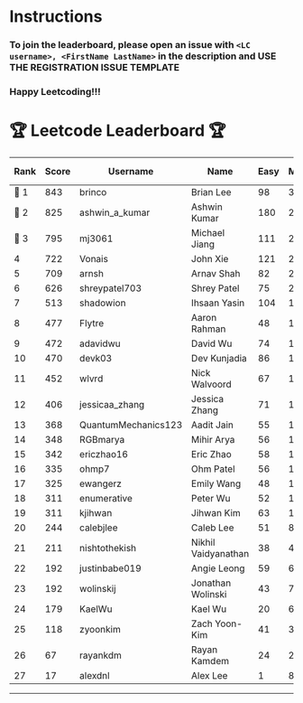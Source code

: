 # Instructions
### To join the leaderboard, please open an issue with `<LC username>, <FirstName LastName>` in the description and USE THE REGISTRATION ISSUE TEMPLATE
### Happy Leetcoding!!!


# 🏆 Leetcode Leaderboard 🏆

| Rank | Score | Username       | Name | Easy | Medium | Hard | Problems Solved |
|------|----------------|-----------------|-------------------|--------------|--------------|--------------|--------------|
| 🥇 1 | 843 | brinco | Brian Lee | 98 | 305 | 45 | 448 |
| 🥈 2 | 825 | ashwin_a_kumar | Ashwin Kumar | 180 | 288 | 23 | 491 |
| 🥉 3 | 795 | mj3061 | Michael Jiang | 111 | 276 | 44 | 431 |
| 4 | 722 | Vonais | John Xie | 121 | 248 | 35 | 404 |
| 5 | 709 | arnsh | Arnav Shah | 82 | 231 | 55 | 368 |
| 6 | 626 | shreypatel703 | Shrey Patel | 75 | 232 | 29 | 336 |
| 7 | 513 | shadowion | Ihsaan Yasin | 104 | 173 | 21 | 298 |
| 8 | 477 | Flytre | Aaron Rahman | 48 | 153 | 41 | 242 |
| 9 | 472 | adavidwu | David Wu | 74 | 157 | 28 | 259 |
| 10 | 470 | devk03 | Dev Kunjadia | 86 | 177 | 10 | 273 |
| 11 | 452 | wlvrd | Nick Walvoord | 67 | 170 | 15 | 252 |
| 12 | 406 | jessicaa_zhang | Jessica Zhang | 71 | 142 | 17 | 230 |
| 13 | 368 | QuantumMechanics123 | Aadit Jain | 55 | 131 | 17 | 203 |
| 14 | 348 | RGBmarya | Mihir Arya | 56 | 113 | 22 | 191 |
| 15 | 342 | ericzhao16 | Eric Zhao | 58 | 127 | 10 | 195 |
| 16 | 335 | ohmp7 | Ohm Patel | 56 | 123 | 11 | 190 |
| 17 | 325 | ewangerz | Emily Wang | 48 | 110 | 19 | 177 |
| 18 | 311 | enumerative | Peter Wu | 52 | 110 | 13 | 175 |
| 19 | 311 | kjihwan | Jihwan Kim | 63 | 103 | 14 | 180 |
| 20 | 244 | calebjlee | Caleb Lee | 51 | 83 | 9 | 143 |
| 21 | 211 | nishtothekish | Nikhil Vaidyanathan | 38 | 40 | 31 | 109 |
| 22 | 192 | justinbabe019 | Angie Leong | 59 | 62 | 3 | 124 |
| 23 | 192 | wolinskij | Jonathan Wolinski | 43 | 70 | 3 | 116 |
| 24 | 179 | KaelWu | Kael Wu | 20 | 66 | 9 | 95 |
| 25 | 118 | zyoonkim | Zach Yoon-Kim | 41 | 31 | 5 | 77 |
| 26 | 67 | rayankdm | Rayan Kamdem | 24 | 20 | 1 | 45 |
| 27 | 17 | alexdnl | Alex Lee | 1 | 8 | 0 | 9 |
---